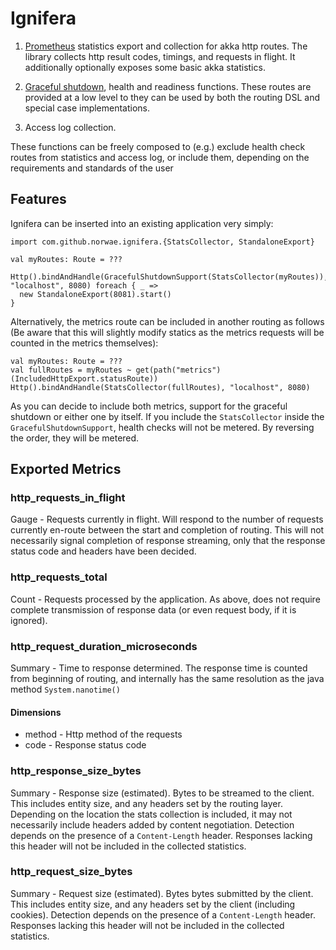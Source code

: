 # Ignifera

1) [Prometheus](https://prometheus.io/) statistics export and collection for
akka http routes. The library collects http result codes,
timings, and requests in flight. It additionally optionally
exposes some basic akka statistics.

2) [Graceful shutdown](https://blog.risingstack.com/graceful-shutdown-node-js-kubernetes/), health and readiness 
functions. These routes are provided at a low level to they can be used by both the routing
DSL and special case implementations.

3) Access log collection.

These functions can be freely composed to (e.g.) exclude health check
routes from statistics and access log, or include them, depending
on the requirements and standards of the user

  
## Features

Ignifera can be inserted into an existing application very simply: 

    import com.github.norwae.ignifera.{StatsCollector, StandaloneExport}
    
    val myRoutes: Route = ???
    
    Http().bindAndHandle(GracefulShutdownSupport(StatsCollector(myRoutes)), "localhost", 8080) foreach { _ =>
      new StandaloneExport(8081).start()
    }
   
Alternatively, the metrics route can be included in another routing as follows (Be aware that this will slightly
modify statics as the metrics requests will be counted in the metrics themselves): 
    
    val myRoutes: Route = ???
    val fullRoutes = myRoutes ~ get(path("metrics")(IncludedHttpExport.statusRoute))
    Http().bindAndHandle(StatsCollector(fullRoutes), "localhost", 8080)
       
As you can decide to include both metrics, support for the graceful shutdown or either one by itself. If you include
the `StatsCollector` inside the `GracefulShutdownSupport`, health checks will not be metered. By reversing the 
order, they will be metered. 

## Exported Metrics

### http_requests_in_flight 
Gauge - Requests currently in flight. Will respond to the number of requests currently en-route between the start and 
completion of routing. This will not necessarily signal completion of response streaming, only that the response 
status code and headers have been decided.

### http_requests_total
Count  - Requests processed by the application. As above, does not require complete transmission of response data 
(or even request body, if it is ignored).  

### http_request_duration_microseconds
Summary - Time to response determined. The response time is counted from beginning of routing, and internally has the 
same resolution as the java method `System.nanotime()` 

#### Dimensions
* method - Http method of the requests
* code - Response status code

### http_response_size_bytes
Summary - Response size (estimated). Bytes to be streamed to the client. This includes entity size, and any headers set 
by the routing layer. Depending on the location the stats collection is included, it may not necessarily include headers 
added by content negotiation. Detection depends on the presence of a `Content-Length` header. Responses lacking this 
header will not be included in the collected statistics.

### http_request_size_bytes
Summary - Request size (estimated). Bytes bytes submitted by the client. This includes entity size, and any headers set 
by the client (including cookies). Detection depends on the presence of a `Content-Length` header. Responses lacking 
this  header will not be included in the collected statistics.
